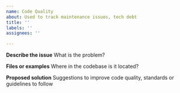 ```yaml
---
name: Code Quality
about: Used to track maintenance issues, tech debt
title: ''
labels: ''
assignees: ''

---
```


**Describe the issue**
What is the problem?

**Files or examples**
Where in the codebase is it located?

**Proposed solution**
Suggestions to improve code quality, standards or guidelines to follow
